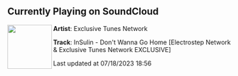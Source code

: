 ## Currently Playing on SoundCloud

[<img align="left" width="100" src="https://i1.sndcdn.com/artworks-kCP4YjLTBBliAB0a-AGfhcw-t500x500.jpg">](https://soundcloud.com/exclusivetunesnetwork/dontwannagohome)

**Artist**: Exclusive Tunes Network 

**Track**: InSulin - Don't Wanna Go Home [Electrostep Network & Exclusive Tunes Network EXCLUSIVE]

Last updated at 07/18/2023 18:56
